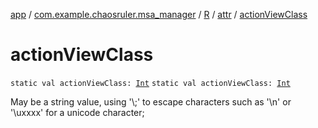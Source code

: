 [app](../../../index.md) / [com.example.chaosruler.msa_manager](../../index.md) / [R](../index.md) / [attr](index.md) / [actionViewClass](.)

# actionViewClass

`static val actionViewClass: `[`Int`](https://kotlinlang.org/api/latest/jvm/stdlib/kotlin/-int/index.html)
`static val actionViewClass: `[`Int`](https://kotlinlang.org/api/latest/jvm/stdlib/kotlin/-int/index.html)

May be a string value, using '\\;' to escape characters such as '\\n' or '\\uxxxx' for a unicode character;

